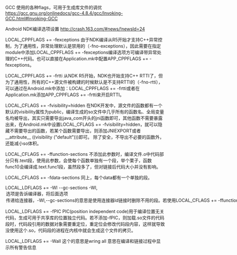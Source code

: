 
GCC 使用的各种flags，可用于生成库文件的调优
https://gcc.gnu.org/onlinedocs/gcc-4.8.4/gcc/Invoking-GCC.html#Invoking-GCC

Android NDK编译选项设置
http://crash.163.com/#news/!newsId=24


LOCAL_CPPFLAGS += -fexceptions
由于NDK编译从R5开始才支持C++异常控制，为了通用性，异常处理默认是禁用的（-fno-exceptions），因此需要在指定module中添加LOCAL_CPPFLAGS += -fexceptions编译选项方可编译带异常处理的C++代码。也可以直接在Application.mk中配置APP_CPPFLAGS += -fexceptions。

LOCAL_CPPFLAGS += -frtti
从NDK R5开始，NDK也开始支持C++ RTTI了，但为了通用性，所有的C++源文件被构建的时候默认是不支持RTTI的（-fno-rtti），可以通过在Android.mk中添加：LOCAL_CPPFLAGS += -frtti或者在Application.mk添加APP_CPPFLAGS += -frtti来开启RTTI。

LOCAL_CFLAGS += -fvisibility=hidden
在NDK开发中，源文件的函数都有一个默认的visibility属性为public，编译生成的so文件中几乎所有的函数名、全局变量名均被导出，其实只需要导出java_com开头的jni函数即可，其他函数不需要暴露出来，在Android.mk中设置LOCAL_CFLAGS += -fvisibility=hidden，就可以隐藏不需要导出的函数，若某个函数需要导出，则添加JNIEXPORT或者__attribute__ ((visibility ("default")))即可。
除了安全，不导出不必要的函数外，还能减小so体积。

LOCAL_CFLAGS += -ffunction-sections
不添加此参数时，编译文件.o中代码部分只有.text段，使用此参数，会使每个函数单独有一个段，举个栗子，函数func1()会编译成.text.func1段，虽然段多了，但对链接后代码大小并没有影响。

LOCAL_CFLAGS += -fdata-sections
同上，每个data都有一个单独的段。

LOCAL_LDFLAGS += -Wl --gc-sections
-Wl,<option>选项是告诉编译器，将后面选项<option>传递给连接器，-Wl,--gc-sections的意思是使用连接器ld链接时删除不用的段。若使用LOCAL_CFLAGS += -ffunction-sections -fdata-sections，则代码和数据均被分割成不同的段，若某个函数或数据未被任何函数调用，则ld不会链接未被调用的函数，从而减小so文件体积，达到优化so的目的。

LOCAL_LDFLAGS += -fPIC
PIC(position independent code)用于编译位置无关代码，生成可用于共享库的位置独立代码。若不添加-fPIC，则加载.so文件的代码段时，代码段引用的数据对象需要重定位，重定位会修改代码段内容，这样就导致没使用这个.so，代码段的进程在内核中就会生成这个文件的拷贝。

LOCAL_LDFLAGS += -Wall 
这个的意思是wring all 意思在编译和链接过程中显示所有警告信息